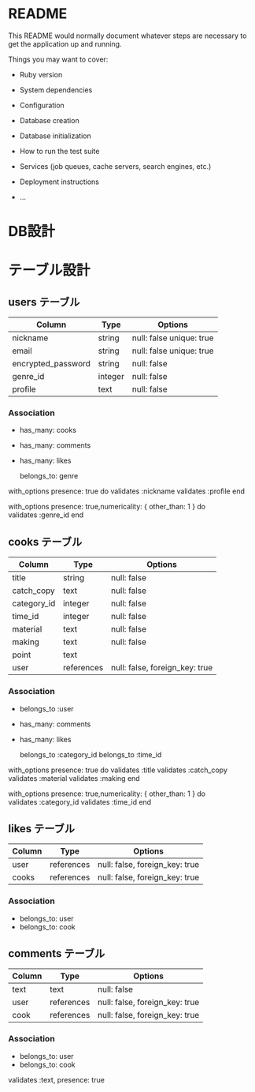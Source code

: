 # README

This README would normally document whatever steps are necessary to get the
application up and running.

Things you may want to cover:

* Ruby version

* System dependencies

* Configuration

* Database creation

* Database initialization

* How to run the test suite

* Services (job queues, cache servers, search engines, etc.)

* Deployment instructions

* ...

# DB設計

# テーブル設計

## users テーブル
| Column             | Type    | Options                  |
| -----------------  | ------- | -------------------------|
| nickname	         | string	 | null: false unique: true |
| email              | string  | null: false unique: true |
| encrypted_password | string  | null: false              |
| genre_id           | integer | null: false              |
| profile            | text    | null: false              |
### Association
- has_many: cooks
- has_many: comments
- has_many: likes

  belongs_to: genre

with_options presence: true do
  validates :nickname
  validates :profile
end

with_options presence: true,numericality: { other_than: 1 } do  
  validates :genre_id
end  


## cooks テーブル
| Column        | Type       | Options                        |
| -----------   | ---------- | ------------------------------ |
| title         | string     | null: false                    |
| catch_copy    | text       | null: false                    |
| category_id   | integer    | null: false                    |
| time_id       | integer    | null: false                    |
| material      | text       | null: false                    |
| making        | text       | null: false                    |
| point         | text       |                                |
| user          | references | null: false, foreign_key: true |
### Association
- belongs_to :user
- has_many: comments
- has_many: likes

  belongs_to :category_id
  belongs_to :time_id

with_options presence: true do
  validates :title
  validates :catch_copy
  validates :material
  validates :making
end  

with_options presence: true,numericality: { other_than: 1 } do  
  validates :category_id
  validates :time_id
end  

##  likes テーブル
| Column        | Type       | Options                         |
| -----------   | ---------- | ------------------------------ |
| user          | references | null: false, foreign_key: true |
| cooks         | references | null: false, foreign_key: true |
### Association
- belongs_to: user
- belongs_to: cook

##  comments テーブル
| Column        | Type       | Options                        |
| -----------   | ---------- | ------------------------------ |
| text          | text       | null: false                    |
| user          | references | null: false, foreign_key: true |
| cook          | references | null: false, foreign_key: true |
### Association
- belongs_to: user
- belongs_to: cook

 validates :text, presence: true